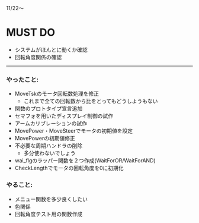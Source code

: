 11/22〜

# MUST DO
+ システムがほんとに動くか確認
+ 回転角度関係の確認
---

### やったこと:
+ MoveTskのモータ回転数処理を修正
  + これまで全ての回転数から比をとってもどうしようもない
+ 関数のプロトタイプ宣言追加
+ セマフォを用いたディスプレイ制御の試作
+ アームカリブレーションの試作
+ MovePower・MoveSteerでモータの初期値を設定
+ MovePowerの初期値修正
+ 不必要な周期ハンドラの削除　
  + 多分使わないでしょう
+ wai_flgのラッパー関数を２つ作成(WaitForOR/WaitForAND)
+ CheckLengthでモータの回転角度を0に初期化

### やること:
+ メニュー関数を多少良くしたい
+ 色関係
+ 回転角度テスト用の関数作成

